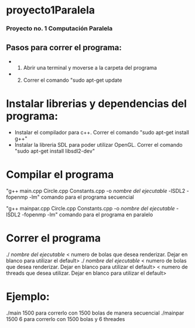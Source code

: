 # proyecto1Paralela
### Proyecto no. 1 Computación Paralela

## Pasos para correr el programa: 

- 1. Abrir una terminal y moverse a la carpeta del programa
- 2. Correr el comando "sudo apt-get update
# Instalar librerias y dependencias del programa:
- Instalar el compilador para c++. Correr el comando "sudo apt-get install g++"
- Instalar la libreria SDL para poder utilizar OpenGL. Correr el comando "sudo apt-get install libsdl2-dev"

# Compilar el programa

"g++ main.cpp Circle.cpp Constants.cpp -o *nombre del ejecutable* -lSDL2 -fopenmp -lm" comando para el programa secuencial

"g++ mainpar.cpp Circle.cpp Constants.cpp -o *nombre del ejecutable* -lSDL2 -fopenmp -lm" comando para el programa en paralelo

# Correr el programa

./ *nombre del ejecutable* < numero de bolas que desea renderizar. Dejar en blanco para utilizar el default>
./ *nombre del ejecutable* < numero de bolas que desea renderizar. Dejar en blanco para utilizar el default> < numero de threads que desea utilizar. Dejar en blanco para utilizar el default>

# Ejemplo: 
./main 1500 para correrlo con 1500 bolas de manera secuencial
./mainpar 1500 6 para correrlo con 1500 bolas y 6 threades
